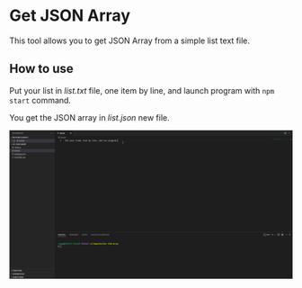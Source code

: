 # Get JSON Array

This tool allows you to get JSON Array from a simple list text file.

## How to use

Put your list in *list.txt* file, one item by line, and launch program with `npm start` command.

You get the JSON array in *list.json* new file.

![How to Use](./how-to-use.gif)